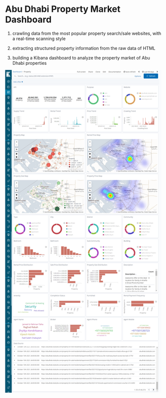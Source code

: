 # Abu Dhabi Property Market Dashboard

1. crawling data from the most popular property search/sale websites, with a real-time scanning style

2. extracting structured property information from the raw data of HTML

3. building a Kibana dashboard to analyze the property market of Abu Dhabi properties

<img src="screencapture-localhost-3974-app-kibana-2021-10-14-12_05_47.png" width="1000">


